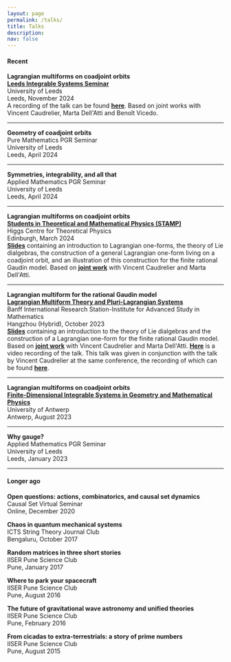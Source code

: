 ```yaml
---
layout: page
permalink: /talks/
title: Talks
description:
nav: false
---
```


<h4> Recent </h4>

<b>Lagrangian multiforms on coadjoint orbits</b>\
**<a href="https://integrable-systems.leeds.ac.uk/seminar-activities/" target="_blank">Leeds Integrable Systems Seminar</a>**\
University of Leeds\
Leeds, November 2024\
A recording of the talk can be found **<a href="https://www.youtube.com/watch?v=fRvz6XceDAA" target="_blank">here</a>**. Based on joint works with Vincent Caudrelier, Marta Dell'Atti and Benoît Vicedo.


<hr>


<b>Geometry of coadjoint orbits</b>\
Pure Mathematics PGR Seminar\
University of Leeds\
Leeds, April 2024

<hr>

<b>Symmetries, integrability, and all that</b>\
Applied Mathematics PGR Seminar\
University of Leeds\
Leeds, April 2024

<hr>

<b>Lagrangian multiforms on coadjoint orbits</b>\
**<a href="https://higgs.ph.ed.ac.uk/event/lagrangian-multiforms-on-coadjoint-orbits" target="_blank">Students in Theoretical and Mathematical Physics (STAMP)</a>**\
Higgs Centre for Theoretical Physics\
Edinburgh, March 2024\
**<a href="/assets/pdf/STAMP_Mar24.pdf" target="_blank">Slides</a>** containing an introduction to Lagrangian one-forms, the theory of Lie dialgebras, the construction of a general Lagrangian one-form living on a coadjoint orbit, and an illustration of this construction for the finite rational Gaudin model. Based on **<a href="https://arxiv.org/abs/2307.07339" target="_self">joint work</a>** with Vincent Caudrelier and Marta Dell'Atti.


<hr>

<b>Lagrangian multiform for the rational Gaudin model</b>\
**<a href="https://www.birs.ca/events/2023/5-day-workshops/23w5043" target="_blank">Lagrangian Multiform Theory and Pluri-Lagrangian Systems</a>**\
Banff International Research Station-Institute for Advanced Study in Mathematics\
Hangzhou (Hybrid), October 2023\
**<a href="/assets/pdf/BIRS_Oct23.pdf" target="_blank">Slides</a>** containing an introduction to the theory of Lie dialgebras and the construction of a Lagrangian one-form for the finite rational Gaudin model. Based on **<a href="https://arxiv.org/abs/2307.07339" target="_self">joint work</a>** with Vincent Caudrelier and Marta Dell'Atti. **<a href="http://www.birs.ca/events/2023/5-day-workshops/23w5043/videos/watch/202310251530-Singh.html" target="_self">Here</a>** is a video recording of the talk. This talk was given in conjunction with the talk by Vincent Caudrelier at the same conference, the recording of which can be found **<a href="http://www.birs.ca/events/2023/5-day-workshops/23w5043/videos/watch/202310251345-Caudrelier.html" target="_self">here</a>**.



<hr>

<b>Lagrangian multiforms on coadjoint orbits</b>\
**<a href="https://www.uantwerpen.be/nl/personeel/sonja-hohloch/private-webpage/conference-workshop/fdis2023/" target="_blank">Finite-Dimensional Integrable Systems in Geometry and Mathematical Physics</a>**\
University of Antwerp\
Antwerp, August 2023

<hr>

<b>Why gauge?</b>\
Applied Mathematics PGR Seminar\
University of Leeds\
Leeds, January 2023

<hr>

<h4> Longer ago </h4>

<b>Open questions: actions, combinatorics, and causal set dynamics</b>\
Causal Set Virtual Seminar\
Online, December 2020

<b>Chaos in quantum mechanical systems</b>\
ICTS String Theory Journal Club\
Bengaluru, October 2017

<b>Random matrices in three short stories</b>\
IISER Pune Science Club\
Pune, January 2017

<b>Where to park your spacecraft</b>\
IISER Pune Science Club\
Pune, August 2016

<b>The future of gravitational wave astronomy and unified theories</b>\
IISER Pune Science Club\
Pune, February 2016

<b>From cicadas to extra-terrestrials: a story of prime numbers</b>\
IISER Pune Science Club\
Pune, August 2015
